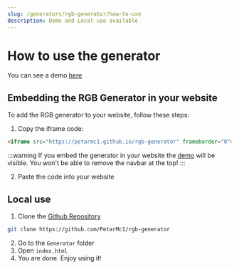 ```yaml
---
slug: /generators/rgb-generator/how-to-use
description: Demo and Local use available
---
```


# How to use the generator

You can see a demo [here](https://petarmc1.github.io/rgb-generator)



## Embedding the RGB Generator in your website
To add the RGB generator to your website, follow these steps:

1. Copy the iframe code:
```html
<iframe src="https://petarmc1.github.io/rgb-generator" frameborder="0"></iframe>
```

:::warning
If you embed the generator in your website the [demo](https://petarmc1.github.io/rgb-generator) will be visible. You won't be able to remove the navbar at the top!
:::

2. Paste the code into your website


## Local use

1. Clone the [Github Repository](https://github.com/PetarMc1/rgb-generator)
```bash
git clone https://github.com/PetarMc1/rgb-generator
```
2. Go to the `Generator` folder
3. Open `index.html`
4. You are done. Enjoy using it!



